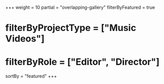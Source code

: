 +++
weight = 10
partial = "overlapping-gallery"
filterByFeatured = true
# filterByProjectType = ["Music Videos"]
# filterByRole = ["Editor", "Director"]

sortBy = "featured"
+++
